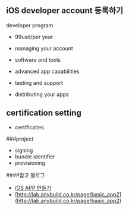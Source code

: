 ## iOS developer account 등록하기

developer program

- 99usd/per year

- managing your account

- software and tools

- advanced app capabilities

- testing and support

- distributing your apps


## certification setting 
- certificaties



###project

- signing
- bundle identifier
- provisioning


####참고 블로그

- [iOS APP 만들기](http://lab.anybuild.co.kr/page/basic_app2)
- [http://lab.anybuild.co.kr/page/basic_app2](http://lab.anybuild.co.kr/page/basic_app2)

